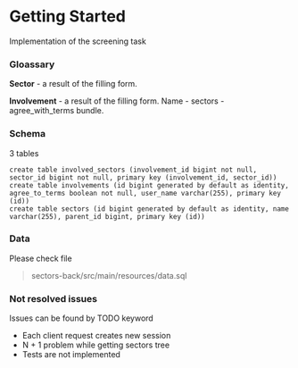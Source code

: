 # Getting Started

Implementation of the screening task

### Gloassary
**Sector** - a result of the filling form.

**Involvement** - a result of the filling form. Name - sectors - agree_with_terms bundle.

### Schema
3 tables
```
create table involved_sectors (involvement_id bigint not null, sector_id bigint not null, primary key (involvement_id, sector_id))
create table involvements (id bigint generated by default as identity, agree_to_terms boolean not null, user_name varchar(255), primary key (id))
create table sectors (id bigint generated by default as identity, name varchar(255), parent_id bigint, primary key (id))
```
### Data
Please check file
>sectors-back/src/main/resources/data.sql

### Not resolved issues
Issues can be found by TODO keyword
- Each client request creates new session
- N + 1 problem while getting sectors tree
- Tests are not implemented
